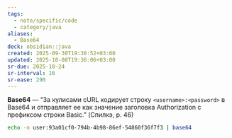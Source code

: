 ```yaml
---
tags:
  - note/specific/code
  - category/java
aliases:
  - Base64
deck: obsidian::java
created: 2025-09-30T19:38:52+03:00
updated: 2025-10-08T19:36:06+03:00
sr-due: 2025-10-24
sr-interval: 16
sr-ease: 290
---
```


**Base64**
—
“За кулисами cURL кодирует строку `<username>:<password>` в Base64 и отправляет ее как значение заголовка Authorization с префиксом строки Basic.” (Спилкэ, p. 46)

```bash
echo -n user:93a01cf0-794b-4b98-86ef-54860f36f7f3 | base64
```
